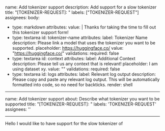 name: Add tokenizer support
description: Add support for a slow tokenizer
title: "[TOKENIZER-REQUEST]: "
labels: ["TOKENIZER-REQUEST"]
assignees:
body:
  - type: markdown
    attributes:
      value: |
        Thanks for taking the time to fill out this tokenizer support form!
  - type: textarea
    id: tokenizer-name
    attributes:
      label: Tokenizer Name
      description: Please link a model that uses the tokenizer you want to be supported.
      placeholder: https://huggingface.co/<tokenizer-name>
      value: "https://huggingface.co/"
    validations:
      required: false
  - type: textarea
    id: context
    attributes:
      label: Additional Context
      description: Please tell us any context that is relevant!
      placeholder: I am using dataset xy.
      value: ""
    validations:
      required: false
  - type: textarea
    id: logs
    attributes:
      label: Relevant log output
      description: Please copy and paste any relevant log output. This will be automatically formatted into code, so no need for backticks.
      render: shell
---
name: Add tokenizer support
about: Describe what tokenizer you want to be supported
title: "[TOKENIZER-REQUEST]: "
labels: 'TOKENIZER-REQUEST'
assignees: ''

---

Hello I would like to have support for the slow tokenizer of [<tokenizer-name>](https://huggingface.co/<tokenizer-name>)
